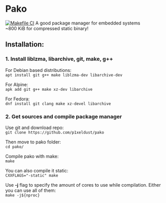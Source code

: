 # Pako
[![Makefile CI](https://github.com/toastmakingmachine/pako/actions/workflows/makefile.yml/badge.svg?branch=main)](https://github.com/toastmakingmachine/pako/actions/workflows/makefile.yml)
A good package manager for embedded systems  
~800 KiB for compressed static binary!
## Installation:
### 1. Install liblzma, libarchive, git, make, g++
For Debian based distributions:  
`apt install git g++ make liblzma-dev libarchive-dev`
  
For Alpine:  
`apk add git g++ make xz-dev libarchive`
  
For Fedora:  
`dnf install git clang make xz-devel libarchive`

### 2. Get sources and compile package manager
Use git and download repo:  
`git clone https://github.com/p1xeldust/pako`

Then move to pako folder:  
`cd pako/`
  
Compile pako with make:  
`make`
  
You can also compile it static:  
`CXXFLAGS="-static" make`
  
Use **-j** flag to specify the amount of cores to use while compilation. Either you can use all of them:  
`make -j${nproc}`
